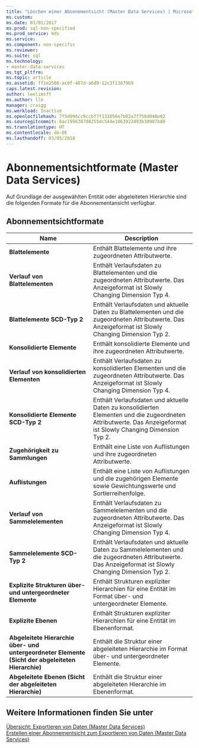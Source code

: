 ```yaml
---
title: "Löschen einer Abonnementsicht (Master Data Services) | Microsoft-Dokumentation"
ms.custom: 
ms.date: 03/01/2017
ms.prod: sql-non-specified
ms.prod_service: mds
ms.service: 
ms.component: non-specific
ms.reviewer: 
ms.suite: sql
ms.technology:
- master-data-services
ms.tgt_pltfrm: 
ms.topic: article
ms.assetid: ff1e2566-ac8f-467d-a6d9-12c3f13879b9
caps.latest.revision: 
author: leolimsft
ms.author: lle
manager: craigg
ms.workload: Inactive
ms.openlocfilehash: 7f5d996cc9ccbf7f131056e7b02a7f756d048e02
ms.sourcegitcommit: 6ac1956307d8255dc544e1063922493b30907b80
ms.translationtype: HT
ms.contentlocale: de-DE
ms.lasthandoff: 03/05/2018
---
```

# <a name="subscription-view-formats-master-data-services"></a>Abonnementsichtformate (Master Data Services)
  Auf Grundlage der ausgewählten Entität oder abgeleiteten Hierarchie sind die folgenden Formate für die Abonnementansicht verfügbar.  
  
## <a name="subscription-view-formats"></a>Abonnementsichtformate  
  
|Name|Description|  
|----------|-----------------|  
|**Blattelemente**|Enthält Blattelemente und ihre zugeordneten Attributwerte.|  
|**Verlauf von Blattelementen**|Enthält Verlaufsdaten zu Blattelementen und die zugeordneten Attributwerte. Das Anzeigeformat ist Slowly Changing Dimension Typ 4.|  
|**Blattelemente SCD-Typ 2**|Enthält Verlaufsdaten und aktuelle Daten zu Blattelementen und die zugeordneten Attributwerte. Das Anzeigeformat ist Slowly Changing Dimension Typ 2.|  
|**Konsolidierte Elemente**|Enthält konsolidierte Elemente und ihre zugeordneten Attributwerte.|  
|**Verlauf von konsolidierten Elementen**|Enthält Verlaufsdaten zu konsolidierten Elementen und die zugeordneten Attributwerte. Das Anzeigeformat ist Slowly Changing Dimension Typ 4.|  
|**Konsolidierte Elemente SCD-Typ 2**|Enthält Verlaufsdaten und aktuelle Daten zu konsolidierten Elementen und die zugeordneten Attributwerte. Das Anzeigeformat ist Slowly Changing Dimension Typ 2.|  
|**Zugehörigkeit zu Sammlungen**|Enthält eine Liste von Auflistungen und ihre zugeordneten Attributwerte.|  
|**Auflistungen**|Enthält eine Liste von Auflistungen und die zugehörigen Elemente sowie Gewichtungswerte und Sortierreihenfolge.|  
|**Verlauf von Sammelelementen**|Enthält Verlaufsdaten zu Sammelelementen und die zugeordneten Attributwerte. Das Anzeigeformat ist Slowly Changing Dimension Typ 4.|  
|**Sammelelemente SCD-Typ 2**|Enthält Verlaufsdaten und aktuelle Daten zu Sammelelementen und die zugeordneten Attributwerte. Das Anzeigeformat ist Slowly Changing Dimension Typ 2.|  
|**Explizite Strukturen über- und untergeordneter Elemente**|Enthält Strukturen expliziter Hierarchien für eine Entität im Format über- und untergeordneter Elemente.|  
|**Explizite Ebenen**|Enthält Strukturen expliziter Hierarchien für eine Entität im Ebenenformat.|  
|**Abgeleitete Hierarchie über- und untergeordneter Elemente (Sicht der abgeleiteten Hierarchie)**|Enthält die Struktur einer abgeleiteten Hierarchie im Format über- und untergeordneter Elemente.|  
|**Abgeleitete Ebenen (Sicht der abgeleiteten Hierarchie)**|Enthält die Struktur einer abgeleiteten Hierarchie im Ebenenformat.|  
  
## <a name="see-also"></a>Weitere Informationen finden Sie unter  
 [Übersicht: Exportieren von Daten &#40;Master Data Services&#41;](../master-data-services/overview-exporting-data-master-data-services.md)   
 [Erstellen einer Abonnementsicht zum Exportieren von Daten &#40;Master Data Services&#41;](../master-data-services/create-a-subscription-view-to-export-data-master-data-services.md)  
  
  
